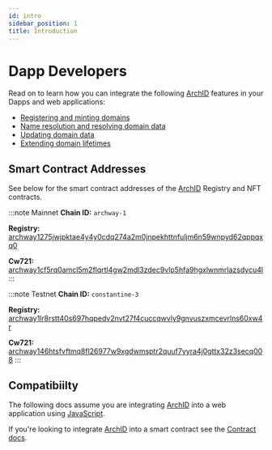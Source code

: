 ```yaml
---
id: intro
sidebar_position: 1
title: Introduction
---
```


# Dapp Developers

Read on to learn how you can integrate the following [ArchID](https://archid.app) features in your Dapps and web applications:

- [Registering and minting domains](/docs/dapps/registration)
- [Name resolution and resolving domain data](/docs/dapps/resolution)
- [Updating domain data](/docs/dapps/updating)
- [Extending domain lifetimes](/docs/dapps/extending)


## Smart Contract Addresses

See below for the smart contract addresses of the [ArchID](https://archid.app) Registry and NFT contracts.

:::note Mainnet
**Chain ID:** `archway-1`

**Registry:** [archway1275jwjpktae4y4y0cdq274a2m0jnpekhttnfuljm6n59wnpyd62qppqxq0](https://www.mintscan.io/archway/wasm/contract/archway1275jwjpktae4y4y0cdq274a2m0jnpekhttnfuljm6n59wnpyd62qppqxq0)

**Cw721:** [archway1cf5rq0amcl5m2flqrtl4gw2mdl3zdec9vlp5hfa9hgxlwnmrlazsdycu4l](https://www.mintscan.io/archway/wasm/contract/archway1cf5rq0amcl5m2flqrtl4gw2mdl3zdec9vlp5hfa9hgxlwnmrlazsdycu4l)
:::

:::note Testnet
**Chain ID:** `constantine-3`

**Registry:** [archway1lr8rstt40s697hqpedv2nvt27f4cuccqwvly9gnvuszxmcevrlns60xw4r](https://testnet.mintscan.io/archway-testnet/wasm/contract/archway1lr8rstt40s697hqpedv2nvt27f4cuccqwvly9gnvuszxmcevrlns60xw4r)

**Cw721:** [archway146htsfvftmq8fl26977w9xgdwmsptr2quuf7yyra4j0gttx32z3secq008](https://testnet.mintscan.io/archway-testnet/wasm/contract/archway146htsfvftmq8fl26977w9xgdwmsptr2quuf7yyra4j0gttx32z3secq008)
:::


## Compatibiilty

The following docs assume you are integrating [ArchID](https://archid.app) into a web application using [JavaScript](https://en.wikipedia.org/wiki/JavaScript).

If you're looking to integrate [ArchID](https://archid.app) into a smart contract see the [Contract docs](/docs/contracts/intro).